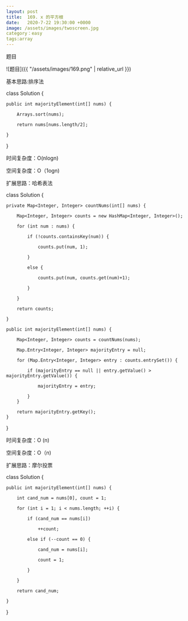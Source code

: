 ```yaml
---
layout: post
title:  169. x 的平方根
date:   2020-7-22 19:30:00 +0000
image: /assets/images/twoscreen.jpg
category：easy
tags:array
---
```

题目

![题目]({{ "/assets/images/169.png" | relative_url }})



基本思路:排序法

class Solution {

    public int majorityElement(int[] nums) {
	
        Arrays.sort(nums);
		
        return nums[nums.length/2];
		
    }
	
}


时间复杂度：O(nlogn)

空间复杂度：O（1ogn)


扩展思路：哈希表法

class Solution {

    private Map<Integer, Integer> countNums(int[] nums) {
	
        Map<Integer, Integer> counts = new HashMap<Integer, Integer>();
		
        for (int num : nums) {
		
            if (!counts.containsKey(num)) {
			
                counts.put(num, 1);
				
            }
			
            else {
			
                counts.put(num, counts.get(num)+1);
				
            }
			
        }
		
        return counts;
		
    }

    public int majorityElement(int[] nums) {
	
        Map<Integer, Integer> counts = countNums(nums);
		
        Map.Entry<Integer, Integer> majorityEntry = null;
		
        for (Map.Entry<Integer, Integer> entry : counts.entrySet()) {
		
            if (majorityEntry == null || entry.getValue() > majorityEntry.getValue()) {
			
                majorityEntry = entry;
				
            }
        }

        return majorityEntry.getKey();
    }
}

时间复杂度：O (n)

空间复杂度：O（n)


扩展思路：摩尔投票

class Solution {

    public int majorityElement(int[] nums) {
	
        int cand_num = nums[0], count = 1;
		
        for (int i = 1; i < nums.length; ++i) {
		
            if (cand_num == nums[i])
			
                ++count;
				
            else if (--count == 0) {
			
                cand_num = nums[i];
				
                count = 1;
				
            }
			
        }
		
        return cand_num;
		
    }
	
}
